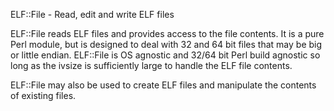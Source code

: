 ELF::File - Read, edit and write ELF files

ELF::File reads ELF files and provides access to the file contents. It is a pure
Perl module, but is designed to deal with 32 and 64 bit files that may be big or
little endian. ELF::File is OS agnostic and 32/64 bit Perl build agnostic so
long as the ivsize is sufficiently large to handle the ELF file contents.

ELF::File may also be used to create ELF files and manipulate the contents of
existing files.


